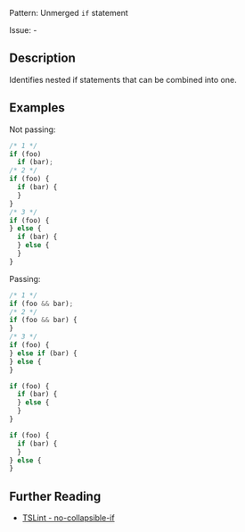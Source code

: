 Pattern: Unmerged `if` statement

Issue: -

## Description

Identifies nested if statements that can be combined into one.

## Examples

Not passing:

```ts
/* 1 */
if (foo)
  if (bar);
/* 2 */
if (foo) {
  if (bar) {
  }
}
/* 3 */
if (foo) {
} else {
  if (bar) {
  } else {
  }
}
```

Passing:

```ts
/* 1 */
if (foo && bar);
/* 2 */
if (foo && bar) {
}
/* 3 */
if (foo) {
} else if (bar) {
} else {
}

if (foo) {
  if (bar) {
  } else {
  }
}

if (foo) {
  if (bar) {
  }
} else {
}
```

## Further Reading

* [TSLint - no-collapsible-if](https://github.com/ajafff/tslint-consistent-codestyle/blob/master/docs/no-collapsible-if.md)